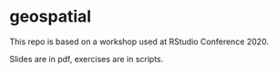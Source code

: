 # geospatial

This repo is based on a workshop used at RStudio Conference 2020.

Slides are in pdf, exercises are in scripts.
